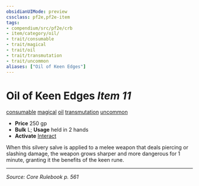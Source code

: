```yaml
---
obsidianUIMode: preview
cssclass: pf2e,pf2e-item
tags:
- compendium/src/pf2e/crb
- item/category/oil/
- trait/consumable
- trait/magical
- trait/oil
- trait/transmutation
- trait/uncommon
aliases: ["Oil of Keen Edges"]
---
```

# Oil of Keen Edges *Item 11*  
[consumable](consumable.md "Consumable Item Trait")  [magical](magical.md "Magical Item Trait")  [oil](oil.md "Oil Item Trait")  [transmutation](transmutation.md "Transmutation School Trait")  [uncommon](uncommon.md "Uncommon Rarity Trait")  

- **Price** 250 gp
- **Bulk** L; **Usage** held in 2 hands
- **Activate** [Interact](interact.md)

When this silvery salve is applied to a melee weapon that deals piercing or slashing damage, the weapon grows sharper and more dangerous for 1 minute, granting it the benefits of the keen rune.


---
*Source: Core Rulebook p. 561*